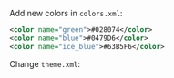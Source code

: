 
Add new colors in `colors.xml`:
```xml
<color name="green">#028074</color>  
<color name="blue">#0479D6</color>  
<color name="ice_blue">#63B5F6</color>
```

Change `theme.xml`:




















